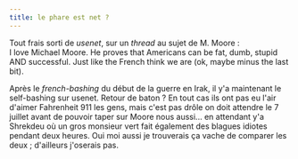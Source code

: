 ```yaml
---
title: le phare est net ?
---
```


Tout frais sorti de _usenet_, sur un _thread_ au sujet de M. Moore :  
I love Michael Moore. He proves that Americans can be fat, dumb, stupid AND
successful. Just like the French think we are (ok, maybe minus the last bit).

Après le _french-bashing_ du début de la guerre en Irak, il y'a maintenant le
self-bashing sur usenet. Retour de baton ? En tout cas ils ont pas eu l'air
d'aimer Fahrenheit 911 les gens, mais c'est pas drôle on doit attendre le 7
juillet avant de pouvoir taper sur Moore nous aussi... en attendant y'a
Shrekdeu où un gros monsieur vert fait également des blagues idiotes pendant
deux heures. Oui moi aussi je trouverais ça vache de comparer les deux ;
d'ailleurs j'oserais pas.


